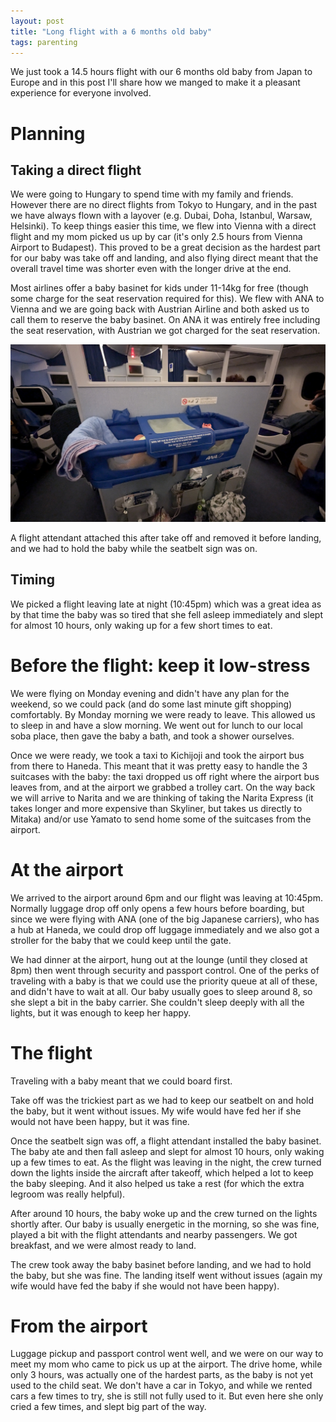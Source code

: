 ```yaml
---
layout: post
title: "Long flight with a 6 months old baby"
tags: parenting
---
```


We just took a 14.5 hours flight with our 6 months old baby from Japan to Europe and in this post I'll share how we manged to make it a pleasant experience for everyone involved.

<!--break-->

# Planning

## Taking a direct flight

We were going to Hungary to spend time with my family and friends. However there are no direct flights from Tokyo to Hungary, and in the past we have always flown with a layover (e.g. Dubai, Doha, Istanbul, Warsaw, Helsinki). To keep things easier this time, we flew into Vienna with a direct flight and my mom picked us up by car (it's only 2.5 hours from Vienna Airport to Budapest). This proved to be a great decision as the hardest part for our baby was take off and landing, and also flying direct meant that the overall travel time was shorter even with the longer drive at the end.

Most airlines offer a baby basinet for kids under 11-14kg for free (though some charge for the seat reservation required for this). We flew with ANA to Vienna and we are going back with Austrian Airline and both asked us to call them to reserve the baby basinet. On ANA it was entirely free including the seat reservation, with Austrian we got charged for the seat reservation.

![Baby basinet](/assets/2024-08-08-long-flight-with-baby/baby-basinet.jpg#lb)

A flight attendant attached this after take off and removed it before landing, and we had to hold the baby while the seatbelt sign was on.

## Timing

We picked a flight leaving late at night (10:45pm) which was a great idea as by that time the baby was so tired that she fell asleep immediately and slept for almost 10 hours, only waking up for a few short times to eat.

# Before the flight: keep it low-stress

We were flying on Monday evening and didn't have any plan for the weekend, so we could pack (and do some last minute gift shopping) comfortably. By Monday morning we were ready to leave. This allowed us to sleep in and have a slow morning. We went out for lunch to our local soba place, then gave the baby a bath, and took a shower ourselves.

Once we were ready, we took a taxi to Kichijoji and took the airport bus from there to Haneda. This meant that it was pretty easy to handle the 3 suitcases with the baby: the taxi dropped us off right where the airport bus leaves from, and at the airport we grabbed a trolley cart. On the way back we will arrive to Narita and we are thinking of taking the Narita Express (it takes longer and more expensive than Skyliner, but takes us directly to Mitaka) and/or use Yamato to send home some of the suitcases from the airport.

# At the airport

We arrived to the airport around 6pm and our flight was leaving at 10:45pm. Normally luggage drop off only opens a few hours before boarding, but since we were flying with ANA (one of the big Japanese carriers), who has a hub at Haneda, we could drop off luggage immediately and we also got a stroller for the baby that we could keep until the gate.

We had dinner at the airport, hung out at the lounge (until they closed at 8pm) then went through security and passport control. One of the perks of traveling with a baby is that we could use the priority queue at all of these, and didn't have to wait at all. Our baby usually goes to sleep around 8, so she slept a bit in the baby carrier. She couldn't sleep deeply with all the lights, but it was enough to keep her happy.

# The flight

Traveling with a baby meant that we could board first. 

Take off was the trickiest part as we had to keep our seatbelt on and hold the baby, but it went without issues. My wife would have fed her if she would not have been happy, but it was fine. 

Once the seatbelt sign was off, a flight attendant installed the baby basinet. The baby ate and then fall asleep and slept for almost 10 hours, only waking up a few times to eat. As the flight was leaving in the night, the crew turned down the lights inside the aircraft after takeoff, which helped a lot to keep the baby sleeping. And it also helped us take a rest (for which the extra legroom was really helpful).

After around 10 hours, the baby woke up and the crew turned on the lights shortly after. Our baby is usually energetic in the morning, so she was fine, played a bit with the flight attendants and nearby passengers. We got breakfast, and we were almost ready to land.

The crew took away the baby basinet before landing, and we had to hold the baby, but she was fine. The landing itself went without issues (again my wife would have fed the baby if she would not have been happy).

# From the airport

Luggage pickup and passport control went well, and we were on our way to meet my mom who came to pick us up at the airport. The drive home, while only 3 hours, was actually one of the hardest parts, as the baby is not yet used to the child seat. We don't have a car in Tokyo, and while we rented cars a few times to try, she is still not fully used to it. But even here she only cried a few times, and slept big part of the way.
